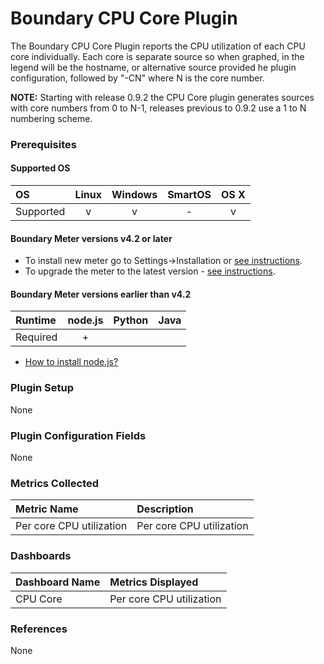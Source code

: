 # Boundary CPU Core Plugin

The Boundary CPU Core Plugin reports the CPU utilization of each CPU core individually. Each core is separate source so when graphed, in the legend will be the hostname, or alternative source provided he plugin configuration, followed by "-CN" where N is the core number.

**NOTE:** Starting with release 0.9.2 the CPU Core plugin generates sources with core numbers from 0 to N-1, releases previous to 0.9.2 use a 1 to N numbering scheme.

### Prerequisites

#### Supported OS

|     OS    | Linux | Windows | SmartOS | OS X |
|:----------|:-----:|:-------:|:-------:|:----:|
| Supported |   v   |    v    |    -    |  v   |

#### Boundary Meter versions v4.2 or later

- To install new meter go to Settings->Installation or [see instructions](https://help.boundary.com/hc/en-us/sections/200634331-Installation).
- To upgrade the meter to the latest version - [see instructions](https://help.boundary.com/hc/en-us/articles/201573102-Upgrading-the-Boundary-Meter).

#### Boundary Meter versions earlier than v4.2

|  Runtime | node.js | Python | Java |
|:---------|:-------:|:------:|:----:|
| Required |    +    |        |      |

- [How to install node.js?](https://help.boundary.com/hc/articles/202360701)

### Plugin Setup

None

### Plugin Configuration Fields

None

### Metrics Collected

|Metric Name             |Description                                                   |
|:-----------------------|:-------------------------------------------------------------|
|Per core CPU utilization|Per core CPU utilization                                      |

### Dashboards

|Dashboard Name|Metrics Displayed       |
|:-------------|:-----------------------|
|CPU Core      |Per core CPU utilization|

### References

None

